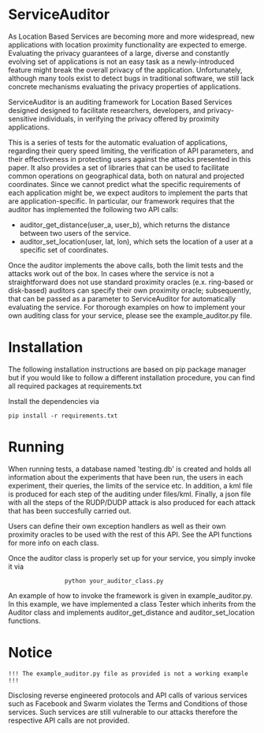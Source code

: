 ServiceAuditor
==============

As Location Based Services are becoming more and more widespread, new
applications with location proximity functionality are expected to emerge.
Evaluating the privacy guarantees of a large, diverse and constantly evolving
set of applications is not an easy task as a newly-introduced feature might
break the overall privacy of the application. Unfortunately, although many tools
exist to detect bugs in traditional software, we still lack concrete mechanisms
evaluating the privacy properties of applications.

ServiceAuditor is an auditing framework for Location Based Services designed
designed to facilitate researchers, developers, and privacy-sensitive
individuals, in verifying the privacy offered by proximity applications.

This is a series of tests for the automatic evaluation of applications,
regarding their query speed limiting, the verification of API parameters, and
their effectiveness in protecting users against the attacks presented in this
paper.  It also provides a set of libraries that can be used to facilitate
common operations on geographical data, both on natural and projected
coordinates.  Since we cannot predict what the specific requirements of each
application might be, we expect auditors to implement the parts that are
application-specific. In particular, our framework requires that the auditor has
implemented the following two API calls:

* auditor_get_distance(user_a, user_b), which returns the distance between two
    users of the service.
* auditor_set_location(user, lat, lon), which sets the location of a user at
    a specific set of coordinates.

Once the auditor implements the above calls, both the limit tests and the
attacks work out of the box. In cases where the service is not a straightforward
does not use standard proximity oracles (e.x. ring-based or disk-based)
auditors can specify their own proximity oracle; subsequently, that can be
passed as a parameter to ServiceAuditor for automatically evaluating the service.
For thorough examples on how to implement your own auditing class for your
service, please see the example_auditor.py file.


Installation
============

The following installation instructions are based on pip package manager but
if you would like to follow a different installation procedure, you can find
all required packages at requirements.txt

Install the dependencies via

    pip install -r requirements.txt


Running
=======

When running tests, a database named 'testing.db' is created and holds all
information about the experiments that have been run, the users in each
experiment, their queries, the limits of the service etc. In addition, a kml
file is produced for each step of the auditing under files/kml. Finally, a
json file with all the steps of the RUDP/DUDP attack is also produced for
each attack that has been succesfully carried out.

Users can define their own exception handlers as well as their own
proximity oracles to be used with the rest of this API. See the API functions
for more info on each class.

Once the auditor class is properly set up for your service, you simply invoke
it via

                    python your_auditor_class.py

An example of how to invoke the framework is given in example_auditor.py. In
this example, we have implemented a class Tester which inherits from the Auditor
class and implements auditor_get_distance and auditor_set_location functions.

Notice
======
    !!! The example_auditor.py file as provided is not a working example !!!

Disclosing reverse engineered protocols and API calls of various services such
as Facebook and Swarm violates the Terms and Conditions of those services. Such
services are still vulnerable to our attacks therefore the respective API
calls are not provided.
